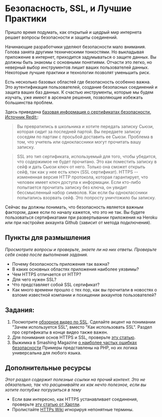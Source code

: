 # Безопасность, SSL, и Лучшие Практики
<!-- *Estimated Time: 1 hr* -->

Пришло время подумать, как открытый и щедрый мир интернета решает вопросы безопасности и защиты соединений.

Начинающие разработчики уделяют безопасности мало внимания. Голова занята другими техническими тонкостями. Но выкладывая приложение в интернет, приходится задумываться о защите данных. Вы должны быть знакомы с основными понятиями. Отчасти это легко, но неверный выбор инструментов лишит ваших пользователей данных. Некоторые лучшие практики и технологии позволят уменьшить риск.

Есть несколько базовых областей где безопасность особенно важна. Это аутентификация пользователей, создание безопасных соединений и защита ваших баз данных. К счастью инструменты, которые мы будем изучать, уже имеют в арсенале решения, позволяющие избежать большинства проблем.

Здесь приведена [базовая информация о сертификатах безопасности. Источник Redit:](http://www.reddit.com/r/explainlikeimfive/comments/jsq3m/eli5_what_are_online_security_certificates_ssl/):


> Вы превратились в школьника и хотите передать записку Сьюзи, которая сидит за последней партой. Вы передаете записку соседям по партам с просьбой доставить ее Сьюзи. Проблема в том, что учитель или одноклассники могут прочитать вашу записку.

> SSL это тип сертификата, используемый для того, чтобы убедится, что содержимое не будет прочитано. Это как поместить записку в сейф и дать Сьюзи ключ от него. Только она сможет открыть сейф, так как у нее есть ключ (SSL сертификат). HTTPS -- измененная версия HTTP протокола, которая гарантирует, что человек имеет ключ доступа к информации. Если кто-либо попытается прочитать записку без ключа, он увидит бессмысленный набор символов. Как если бы одноклассники попытались взорвать сейф. Это попросту уничтожило бы  записку.


Сейчас вы должны понимать, что безопасность является важным фактором, даже если по началу кажется, что это не так. Вы будете пользоваться сертификатами при развертывании приложения на Heroku или при настройке аккаунта Github (зависит от метода подключения).

## Пункты для размышления

*Просмотрите вопросы и проверьте, знаете ли на них ответы. Проверьте себя снова после выполнения задания.*

* Почему безопасность приложения так важна?
* В каких основных областях приложения наиболее уязвимы?
* Чем HTTPS отличается от HTTP?
* Для чего нужен SSL?
* Что представляет собой SSL сертификат?
* Как много времени прошло с тех пор, как вы прочитали в новостях о взломе известной компании и похищении аккаунтов пользователей?

## Задания:

1. Посмотрите [обзорное видео по SSL](http://www.youtube.com/watch?v=iQsKdtjwtYI). Сделайте акцент на понимании "Зачем используется SSL", вместо "Как использовать SSL". Раздел про сертификаты в конце видео также важен.
2. Для понимания основ HTTPS и SSL, проверьте [эту статью](http://www.hongkiat.com/blog/ssl-certs-guide/).
3. Выжимка в Smashing Magazine [о наиболее частых ошибках безопасности](http://coding.smashingmagazine.com/2010/10/18/common-security-mistakes-in-web-applications/) Примеры представлены на PHP, но их логика универсальна для любого языка.

## Дополнительные ресурсы

*Этот раздел содержит полезные ссылки на прочий контент. Это не обязательно, так что расценивайте их как нечто полезное, если вы хотите поглубже погрузиться в тему*


* Если вам интересно, как HTTPS устанавливает соединения, проверьте [эту статью от Хартли](http://blog.hartleybrody.com/https-certificates/).
* Пролистайте [HTTPs Wiki](https://ru.wikipedia.org/wiki/HTTPS) игнорируя непонятные термины.
